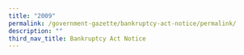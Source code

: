 ```yaml
---
title: "2009"
permalink: /government-gazette/bankruptcy-act-notice/permalink/
description: ""
third_nav_title: Bankruptcy Act Notice
---
```

